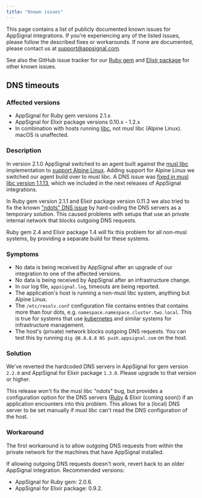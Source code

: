 ```yaml
---
title: "Known issues"
---
```


This page contains a list of publicly documented known issues for AppSignal integrations. If you're experiencing any of the listed issues, please follow the described fixes or workarounds. If none are documented, please contact us at [support@appsignal.com](mailto:support@appsignal.com).

See also the GitHub issue tracker for our [Ruby gem](https://github.com/appsignal/appsignal-ruby/issues) and [Elixir package](https://github.com/appsignal/appsignal-elixir/issues) for other known issues.

## DNS timeouts

### Affected versions

- AppSignal for Ruby gem versions 2.1.x
- AppSignal for Elixir package versions 0.10.x - 1.2.x
- In combination with hosts running [libc], not musl libc (Alpine Linux). macOS is unaffected.

### Description

In version 2.1.0 AppSignal switched to an agent built against the [musl libc][musl] implementation to [support Alpine Linux][blog-gem-2.1]. Adding support for Alpine Linux we switched our agent build over to musl libc. A DNS issue was [fixed in musl libc version 1.1.13][musl-faq-dns], which we included in the next releases of AppSignal integrations.

In Ruby gem version 2.1.1 and Elixir package version 0.11.3 we also tried to fix the known ["ndots" DNS issue][musl-faq-dns] by hard-coding the DNS servers as a temporary solution. This caused problems with setups that use an private internal network that blocks outgoing DNS requests.

Ruby gem 2.4 and Elixir package 1.4 will fix this problem for all non-musl systems, by providing a separate build for these systems.

### Symptoms

- No data is being received by AppSignal after an upgrade of our integration to one of the affected versions.
- No data is being received by AppSignal after an infrastructure change.
- In our log file, `appsignal.log`, timeouts are being reported.
- The application's host is running a non-musl libc system, anything but Alpine Linux.
- The `/etc/resolv.conf` configuration file contains entries that contains more than four dots, e.g. `namespace.namespace.cluster.two.local`. This is true for systems that use [kubernetes] and similar systems for infrastructure management.
- The host's (private) network blocks outgoing DNS requests. You can test this by running `dig @8.8.8.8 NS push.appsignal.com` on the host.

### Solution

We've reverted the hardcoded DNS servers in AppSignal for gem version `2.2.0` and AppSignal for Elixir package `1.3.0`. Please upgrade to that version or higher.

This release won't fix the musl libc "ndots" bug, but provides a configuration option for the DNS servers ([Ruby](/ruby/configuration/options.html#appsignal_dns_servers-dns_servers) & Elixir (coming soon)) if an application encounters into this problem. This allows for a (local) DNS server to be set manually if musl libc can't read the DNS configuration of the host.

### Workaround

The first workaround is to allow outgoing DNS requests from within the private network for the machines that have AppSignal installed.

If allowing outgoing DNS requests doesn't work, revert back to an older AppSignal integration. Recommended versions:

- AppSignal for Ruby gem: 2.0.6.
- AppSignal for Elixir package: 0.9.2.

[blog-gem-2.1]: http://blog.appsignal.com/2017/01/31/gem-2-1.html
[libc]: https://www.gnu.org/software/libc/
[musl]: https://www.musl-libc.org/
[musl-faq-dns]: http://wiki.musl-libc.org/wiki/Functional_differences_from_glibc#Name_Resolver_.2F_DNS
[kubernetes]: https://kubernetes.io/
